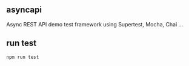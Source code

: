 ## asyncapi
Async REST API demo test framework using Supertest, Mocha, Chai ...

## run test
```bash
npm run test
```